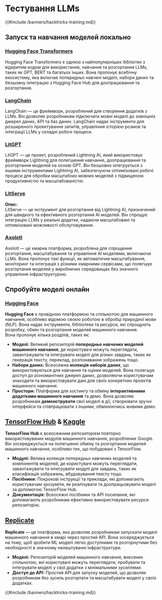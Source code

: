 # Тестування LLMs

{{#include /banners/hacktricks-training.md}}

## Запуск та навчання моделей локально

### [**Hugging Face Transformers**](https://github.com/huggingface/transformers)

Hugging Face Transformers є однією з найпопулярніших бібліотек з відкритим кодом для використання, навчання та розгортання LLMs, таких як GPT, BERT та багатьох інших. Вона пропонує всебічну екосистему, яка включає попередньо навчені моделі, набори даних та безшовну інтеграцію з Hugging Face Hub для доопрацювання та розгортання.

### [**LangChain**](https://github.com/langchain-ai/langchain)

LangChain — це фреймворк, розроблений для створення додатків з LLMs. Він дозволяє розробникам підключати мовні моделі до зовнішніх джерел даних, API та баз даних. LangChain надає інструменти для розширеного проектування запитів, управління історією розмов та інтеграції LLMs у складні робочі процеси.

### [**LitGPT**](https://github.com/Lightning-AI/litgpt)

LitGPT — це проект, розроблений Lightning AI, який використовує фреймворк Lightning для полегшення навчання, доопрацювання та розгортання моделей на основі GPT. Він безшовно інтегрується з іншими інструментами Lightning AI, забезпечуючи оптимізовані робочі процеси для обробки масштабних мовних моделей з підвищеною продуктивністю та масштабованістю.

### [**LitServe**](https://github.com/Lightning-AI/LitServe)

**Опис:**\
LitServe — це інструмент для розгортання від Lightning AI, призначений для швидкого та ефективного розгортання AI моделей. Він спрощує інтеграцію LLMs у реальні додатки, надаючи масштабовані та оптимізовані можливості обслуговування.

### [**Axolotl**](https://github.com/axolotl-ai-cloud/axolotl)

Axolotl — це хмарна платформа, розроблена для спрощення розгортання, масштабування та управління AI моделями, включаючи LLMs. Вона пропонує такі функції, як автоматичне масштабування, моніторинг та інтеграція з різними хмарними сервісами, що полегшує розгортання моделей у виробничих середовищах без значного управління інфраструктурою.

## Спробуйте моделі онлайн

### [**Hugging Face**](https://huggingface.co/)

**Hugging Face** є провідною платформою та спільнотою для машинного навчання, особливо відомою своєю роботою в обробці природної мови (NLP). Вона надає інструменти, бібліотеки та ресурси, які спрощують розробку, обмін та розгортання моделей машинного навчання.\
Вона пропонує кілька розділів, таких як:

* **Моделі**: Великий репозиторій **попередньо навчених моделей машинного навчання**, де користувачі можуть переглядати, завантажувати та інтегрувати моделі для різних завдань, таких як генерація тексту, переклад, розпізнавання зображень тощо.
* **Набори даних:** Всеосяжна **колекція наборів даних**, що використовуються для навчання та оцінки моделей. Вона полегшує доступ до різноманітних джерел даних, дозволяючи користувачам знаходити та використовувати дані для своїх конкретних проектів машинного навчання.
* **Простори:** Платформа для хостингу та обміну **інтерактивними додатками машинного навчання** та демо. Вона дозволяє розробникам **демонструвати** свої моделі в дії, створювати зручні інтерфейси та співпрацювати з іншими, обмінюючись живими демо.

## [**TensorFlow Hub**](https://www.tensorflow.org/hub) **&** [**Kaggle**](https://www.kaggle.com/)

**TensorFlow Hub** є всеосяжним репозиторієм повторно використовуваних модулів машинного навчання, розроблених Google. Він зосереджується на полегшенні обміну та розгортання моделей машинного навчання, особливо тих, що побудовані з TensorFlow.

* **Модулі:** Велика колекція попередньо навчених моделей та компонентів моделей, де користувачі можуть переглядати, завантажувати та інтегрувати модулі для завдань, таких як класифікація зображень, вбудовування тексту тощо.
* **Посібники:** Покрокові інструкції та приклади, які допомагають користувачам зрозуміти, як реалізувати та доопрацьовувати моделі за допомогою TensorFlow Hub.
* **Документація:** Всеосяжні посібники та API посилання, які допомагають розробникам ефективно використовувати ресурси репозиторію.

## [**Replicate**](https://replicate.com/home)

**Replicate** — це платформа, яка дозволяє розробникам запускати моделі машинного навчання в хмарі через простий API. Вона зосереджується на тому, щоб зробити ML моделі легко доступними та розгорнутими без необхідності в значному налаштуванні інфраструктури.

* **Моделі:** Репозиторій моделей машинного навчання, внесених спільнотою, які користувачі можуть переглядати, пробувати та інтегрувати моделі у свої додатки з мінімальними зусиллями.
* **Доступ до API:** Простий API для запуску моделей, що дозволяє розробникам без зусиль розгортати та масштабувати моделі у своїх додатках.

{{#include /banners/hacktricks-training.md}}
